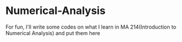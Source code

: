 # Numerical-Analysis
For fun, I'll write some codes on what I learn in MA 214(Introduction to Numerical Analysis) and put them here
